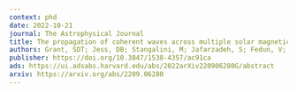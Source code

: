 ```yaml
---
context: phd
date: 2022-10-21
journal: The Astrophysical Journal
title: The propagation of coherent waves across multiple solar magnetic pores
authors: Grant, SDT; Jess, DB; Stangalini, M; Jafarzadeh, S; Fedun, V; Verth, G; Keys, PH; Rajaguru, SP; Uitenbroek, H; <em>MacBride, CD</em>; Bate, W; Gilchrist-Millar, CA
publisher: https://doi.org/10.3847/1538-4357/ac91ca
ads: https://ui.adsabs.harvard.edu/abs/2022arXiv220906280G/abstract
arxiv: https://arxiv.org/abs/2209.06280
---
```

